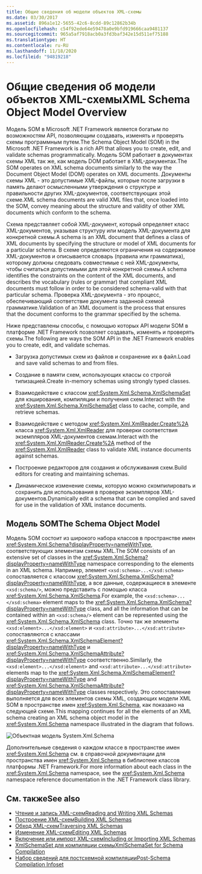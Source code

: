 ```yaml
---
title: Общие сведения об модели объектов XML-схемы
ms.date: 03/30/2017
ms.assetid: 896a1e12-5655-42c6-8cdd-89c12862b34b
ms.openlocfilehash: c54f92ede64e59478a0e9bfd919666caa9481137
ms.sourcegitcommit: 965a5af7918acb0a3fd3baf342e15d511ef75188
ms.translationtype: HT
ms.contentlocale: ru-RU
ms.lasthandoff: 11/18/2020
ms.locfileid: "94819218"
---
```

# <a name="xml-schema-object-model-overview"></a><span data-ttu-id="d1c93-102">Общие сведения об модели объектов XML-схемы</span><span class="sxs-lookup"><span data-stu-id="d1c93-102">XML Schema Object Model Overview</span></span>
<span data-ttu-id="d1c93-103">Модель SOM в Microsoft .NET Framework является богатым по возможностям API, позволяющим создавать, изменять и проверять схемы программным путем.</span><span class="sxs-lookup"><span data-stu-id="d1c93-103">The Schema Object Model (SOM) in the Microsoft .NET Framework is a rich API that allows you to create, edit, and validate schemas programmatically.</span></span> <span data-ttu-id="d1c93-104">Модель SOM работает в документах схемы XML так же, как модель DOM работает в XML-документах.</span><span class="sxs-lookup"><span data-stu-id="d1c93-104">The SOM operates on XML schema documents similarly to the way the Document Object Model (DOM) operates on XML documents.</span></span> <span data-ttu-id="d1c93-105">Документы схемы XML - это допустимые XML-файлы, которые после загрузки в память делают осмысленными утверждения о структуре и правильности других XML-документов, соответствующих этой схеме.</span><span class="sxs-lookup"><span data-stu-id="d1c93-105">XML schema documents are valid XML files that, once loaded into the SOM, convey meaning about the structure and validity of other XML documents which conform to the schema.</span></span>  
  
 <span data-ttu-id="d1c93-106">Схема представляет собой XML-документ, который определяет класс XML-документов, указывая структуру или модель XML-документа для конкретной схемы.</span><span class="sxs-lookup"><span data-stu-id="d1c93-106">A schema is an XML document that defines a class of XML documents by specifying the structure or model of XML documents for a particular schema.</span></span> <span data-ttu-id="d1c93-107">В схеме определяются ограничения на содержимое XML-документов и описывается словарь (правила или грамматика), которому должны следовать совместимые с ней XML-документы, чтобы считаться допустимыми для этой конкретной схемы.</span><span class="sxs-lookup"><span data-stu-id="d1c93-107">A schema identifies the constraints on the content of the XML documents, and describes the vocabulary (rules or grammar) that compliant XML documents must follow in order to be considered schema-valid with that particular schema.</span></span> <span data-ttu-id="d1c93-108">Проверка XML-документа - это процесс, обеспечивающий соответствие документа заданной схемой грамматике.</span><span class="sxs-lookup"><span data-stu-id="d1c93-108">Validation of an XML document is the process that ensures that the document conforms to the grammar specified by the schema.</span></span>  
  
 <span data-ttu-id="d1c93-109">Ниже представлены способы, с помощью которых API модели SOM в платформе .NET Framework позволяет создавать, изменять и проверять схемы.</span><span class="sxs-lookup"><span data-stu-id="d1c93-109">The following are ways the SOM API in the .NET Framework enables you to create, edit, and validate schemas.</span></span>  
  
- <span data-ttu-id="d1c93-110">Загрузка допустимых схем из файлов и сохранение их в файл.</span><span class="sxs-lookup"><span data-stu-id="d1c93-110">Load and save valid schemas to and from files.</span></span>  
  
- <span data-ttu-id="d1c93-111">Создание в памяти схем, использующих классы со строгой типизацией.</span><span class="sxs-lookup"><span data-stu-id="d1c93-111">Create in-memory schemas using strongly typed classes.</span></span>  
  
- <span data-ttu-id="d1c93-112">Взаимодействие с классом <xref:System.Xml.Schema.XmlSchemaSet> для кэширования, компиляции и получения схем.</span><span class="sxs-lookup"><span data-stu-id="d1c93-112">Interact with the <xref:System.Xml.Schema.XmlSchemaSet> class to cache, compile, and retrieve schemas.</span></span>  
  
- <span data-ttu-id="d1c93-113">Взаимодействие с методом <xref:System.Xml.XmlReader.Create%2A> класса <xref:System.Xml.XmlReader> для проверки соответствия экземпляров XML-документов схемам.</span><span class="sxs-lookup"><span data-stu-id="d1c93-113">Interact with the <xref:System.Xml.XmlReader.Create%2A> method of the <xref:System.Xml.XmlReader> class to validate XML instance documents against schemas.</span></span>  
  
- <span data-ttu-id="d1c93-114">Построение редакторов для создания и обслуживания схем.</span><span class="sxs-lookup"><span data-stu-id="d1c93-114">Build editors for creating and maintaining schemas.</span></span>  
  
- <span data-ttu-id="d1c93-115">Динамическое изменение схемы, которую можно скомпилировать и сохранить для использования в проверке экземпляров XML-документов.</span><span class="sxs-lookup"><span data-stu-id="d1c93-115">Dynamically edit a schema that can be complied and saved for use in the validation of XML instance documents.</span></span>  
  
## <a name="the-schema-object-model"></a><span data-ttu-id="d1c93-116">Модель SOM</span><span class="sxs-lookup"><span data-stu-id="d1c93-116">The Schema Object Model</span></span>  
 <span data-ttu-id="d1c93-117">Модель SOM состоит из широкого набора классов в пространстве имен <xref:System.Xml.Schema?displayProperty=nameWithType>, соответствующих элементам схемы XML.</span><span class="sxs-lookup"><span data-stu-id="d1c93-117">The SOM consists of an extensive set of classes in the <xref:System.Xml.Schema?displayProperty=nameWithType> namespace corresponding to the elements in an XML schema.</span></span> <span data-ttu-id="d1c93-118">Например, элемент `<xsd:schema>...</xsd:schema>` сопоставляется с классом <xref:System.Xml.Schema.XmlSchema?displayProperty=nameWithType>, а все данные, содержащиеся в элементе `<xsd:schema/>`, можно представить с помощью класса <xref:System.Xml.Schema.XmlSchema>.</span><span class="sxs-lookup"><span data-stu-id="d1c93-118">For example, the `<xsd:schema>...</xsd:schema>` element maps to the <xref:System.Xml.Schema.XmlSchema?displayProperty=nameWithType> class, and all the information that can be contained within an `<xsd:schema/>` element can be represented using the <xref:System.Xml.Schema.XmlSchema> class.</span></span> <span data-ttu-id="d1c93-119">Точно так же элементы `<xsd:element>...</xsd:element>` и `<xsd:attribute>...</xsd:attribute>` сопоставляются с классами <xref:System.Xml.Schema.XmlSchemaElement?displayProperty=nameWithType> и <xref:System.Xml.Schema.XmlSchemaAttribute?displayProperty=nameWithType> соответственно.</span><span class="sxs-lookup"><span data-stu-id="d1c93-119">Similarly, the `<xsd:element>...</xsd:element>` and `<xsd:attribute>...</xsd:attribute>` elements map to the <xref:System.Xml.Schema.XmlSchemaElement?displayProperty=nameWithType> and <xref:System.Xml.Schema.XmlSchemaAttribute?displayProperty=nameWithType> classes respectively.</span></span> <span data-ttu-id="d1c93-120">Это сопоставление выполняется для всех элементов схемы XML, создающих модели XML SOM в пространстве имен <xref:System.Xml.Schema>, как показано на следующей схеме.</span><span class="sxs-lookup"><span data-stu-id="d1c93-120">This mapping continues for all the elements of an XML schema creating an XML schema object model in the <xref:System.Xml.Schema> namespace illustrated in the diagram that follows.</span></span>  
  
 ![Объектная модель System.Xml.Schema](./media/xml-schema-object-model-overview/xml-schema-object-model.gif)  
  
 <span data-ttu-id="d1c93-122">Дополнительные сведения о каждом классе в пространстве имен <xref:System.Xml.Schema> см. в справочной документации для пространства имен <xref:System.Xml.Schema> в библиотеке классов платформы .NET Framework.</span><span class="sxs-lookup"><span data-stu-id="d1c93-122">For more information about each class in the <xref:System.Xml.Schema> namespace, see the <xref:System.Xml.Schema> namespace reference documentation in the .NET Framework class library.</span></span>  
  
## <a name="see-also"></a><span data-ttu-id="d1c93-123">См. также</span><span class="sxs-lookup"><span data-stu-id="d1c93-123">See also</span></span>

- [<span data-ttu-id="d1c93-124">Чтение и запись XML-схем</span><span class="sxs-lookup"><span data-stu-id="d1c93-124">Reading and Writing XML Schemas</span></span>](reading-and-writing-xml-schemas.md)
- [<span data-ttu-id="d1c93-125">Построение XML-схем</span><span class="sxs-lookup"><span data-stu-id="d1c93-125">Building XML Schemas</span></span>](building-xml-schemas.md)
- [<span data-ttu-id="d1c93-126">Обход XML-схем</span><span class="sxs-lookup"><span data-stu-id="d1c93-126">Traversing XML Schemas</span></span>](traversing-xml-schemas.md)
- [<span data-ttu-id="d1c93-127">Изменение XML-схем</span><span class="sxs-lookup"><span data-stu-id="d1c93-127">Editing XML Schemas</span></span>](editing-xml-schemas.md)
- [<span data-ttu-id="d1c93-128">Включение или импорт XML-схем</span><span class="sxs-lookup"><span data-stu-id="d1c93-128">Including or Importing XML Schemas</span></span>](including-or-importing-xml-schemas.md)
- [<span data-ttu-id="d1c93-129">XmlSchemaSet для компиляции схемы</span><span class="sxs-lookup"><span data-stu-id="d1c93-129">XmlSchemaSet for Schema Compilation</span></span>](xmlschemaset-for-schema-compilation.md)
- [<span data-ttu-id="d1c93-130">Набор сведений для постсхемной компиляции</span><span class="sxs-lookup"><span data-stu-id="d1c93-130">Post-Schema Compilation Infoset</span></span>](post-schema-compilation-infoset.md)
